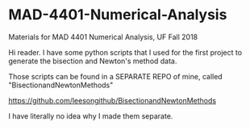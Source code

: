 # MAD-4401-Numerical-Analysis
Materials for MAD 4401 Numerical Analysis, UF Fall 2018

Hi reader. I have some python scripts that I used for the first project to generate the bisection and Newton's method data.

Those scripts can be found in a SEPARATE REPO of mine, called "BisectionandNewtonMethods"

https://github.com/leesongithub/BisectionandNewtonMethods

I have literally no idea why I made them separate. 
